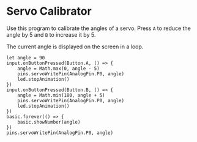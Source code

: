 # Servo Calibrator

Use this program to calibrate the angles of a servo. Press `A` to reduce the angle by 5 and `B` to increase it by 5.

The current angle is displayed on the screen in a loop.

```blocks
let angle = 90
input.onButtonPressed(Button.A, () => {
    angle = Math.max(0, angle - 5)
    pins.servoWritePin(AnalogPin.P0, angle)
    led.stopAnimation()
})
input.onButtonPressed(Button.B, () => {
    angle = Math.min(180, angle + 5)
    pins.servoWritePin(AnalogPin.P0, angle)
    led.stopAnimation()
})
basic.forever(() => {
    basic.showNumber(angle)    
})
pins.servoWritePin(AnalogPin.P0, angle)
```